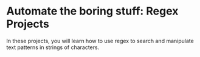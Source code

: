# Automate the boring stuff: Regex Projects
In these projects, you will learn how to use regex to search and manipulate text patterns in strings of characters.